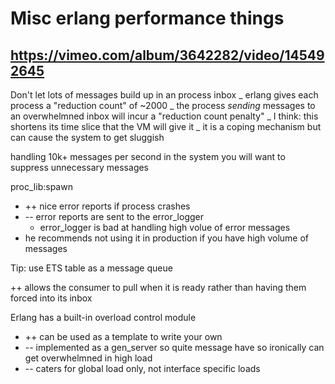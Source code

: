 # Misc erlang performance things

## https://vimeo.com/album/3642282/video/145492645

Don't let lots of messages build up in an process inbox _ erlang gives each
process a "reduction count" of ~2000 _ the process _sending_ messages to an
overwhelmned inbox will incur a "reduction count penalty" _ I think: this
shortens its time slice that the VM will give it _ it is a coping mechanism but
can cause the system to get sluggish

handling 10k+ messages per second in the system you will want to suppress
unnecessary messages

proc_lib:spawn

- ++ nice error reports if process crashes
- -- error reports are sent to the error_logger
    - error_logger is bad at handling high volue of error messages
- he recommends not using it in production if you have high volume of messages

Tip: use ETS table as a message queue

++ allows the consumer to pull when it is ready rather than having them forced
into its inbox

Erlang has a built-in overload control module

- ++ can be used as a template to write your own
- -- implemented as a gen_server so quite message have so ironically can get
  overwhelmned in high load
- -- caters for global load only, not interface specific loads
